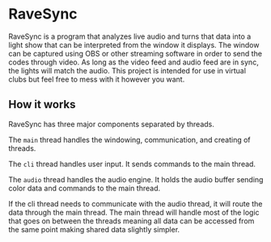 # RaveSync

RaveSync is a program that analyzes live audio and turns that data into a light
show that can be interpreted from the window it displays. The window can be
captured using OBS or other streaming software in order to send the codes
through video. As long as the video feed and audio feed are in sync, the lights
will match the audio. This project is intended for use in virtual clubs but
feel free to mess with it however you want.

## How it works

RaveSync has three major components separated by threads.

The `main` thread handles the windowing, communication, and creating of threads.

The `cli` thread handles user input. It sends commands to the main thread.

The `audio` thread handles the audio engine. It holds the audio buffer sending
color data and commands to the main thread.

If the cli thread needs to communicate with the audio thread, it will route the
data through the main thread. The main thread will handle most of the logic that
goes on between the threads meaning all data can be accessed from the same point
making shared data slightly simpler.

